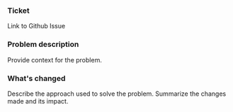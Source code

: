 ### Ticket
Link to Github Issue

### Problem description
Provide context for the problem.

### What's changed
Describe the approach used to solve the problem.
Summarize the changes made and its impact.
